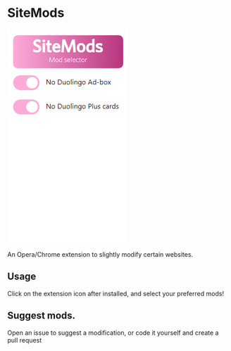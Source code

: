 # SiteMods

![Screenshot](https://github.com/doehetgewoon/SiteMods/blob/SiteMods/media/screenshot.png?raw=true)

An Opera/Chrome extension to slightly modify certain websites.

## Usage

Click on the extension icon after installed, and select your preferred mods!

## Suggest mods.

Open an issue to suggest a modification, or code it yourself and create a pull request
